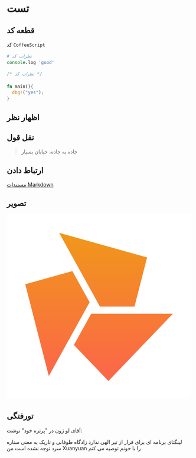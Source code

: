 [Markdown 全局注释]:#

# تست

## قطعه کد

کد `CoffeeScript`

```coffee
# نظرات کد
console.log 'good'


```

```rust
/* نظرات کد */

fn main(){
  dbg!("yes");
}
```

## اظهار نظر

<!-- HTML 注释 --> 

<!-- 多行注释 --> 

## نقل قول

> جاده به جاده، خیابان بسیار

## ارتباط دادن

[مستندات Markdown](https://github.com/xxai-art/xxai-art-md)

## تصویر

![xxAI.Art هویت برند](https://raw.githubusercontent.com/xxai-art/web/main/file/svg/logo.svg)

## تورفتگی

آقای لو ژون در "پرتره خود" نوشت:

  لینگتای برنامه ای برای فرار از تیر الهی ندارد
  زادگاه طوفانی و تاریک
  به معنی ستاره سرد توجه نشده است
  من Xuanyuan را با خونم توصیه می کنم


